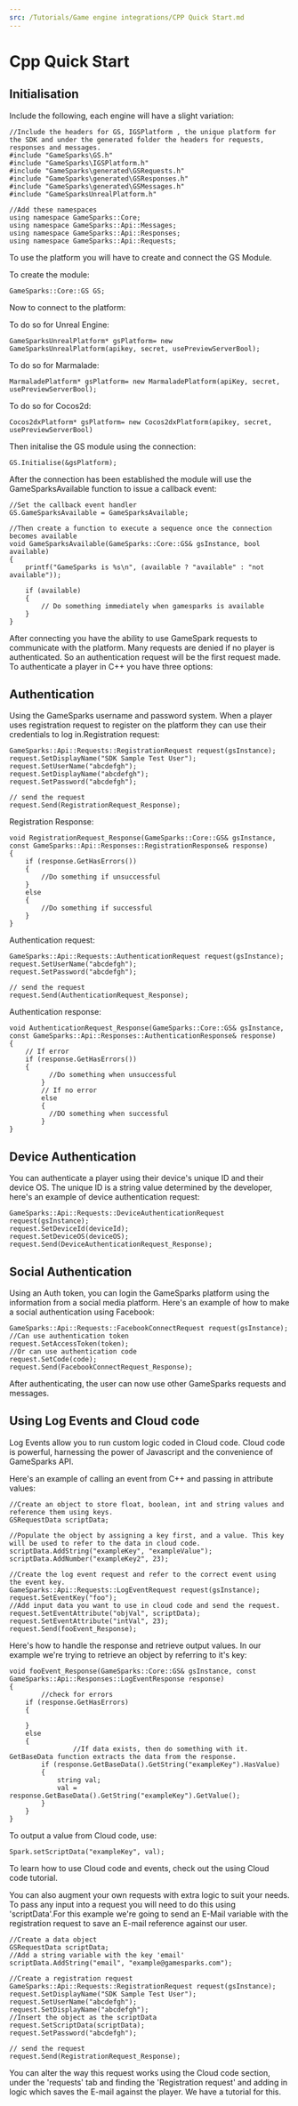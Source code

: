 ```yaml
---
src: /Tutorials/Game engine integrations/CPP Quick Start.md
---
```


# Cpp Quick Start

## Initialisation

Include the following, each engine will have a slight variation:

```
//Include the headers for GS, IGSPlatform , the unique platform for the SDK and under the generated folder the headers for requests, responses and messages.
#include "GameSparks\GS.h"
#include "GameSparks\IGSPlatform.h"
#include "GameSparks\generated\GSRequests.h"
#include "GameSparks\generated\GSResponses.h"
#include "GameSparks\generated\GSMessages.h"
#include "GameSparksUnrealPlatform.h"

//Add these namespaces
using namespace GameSparks::Core;
using namespace GameSparks::Api::Messages;
using namespace GameSparks::Api::Responses;
using namespace GameSparks::Api::Requests;
```

To use the platform you will have to create and connect the GS Module.

To create the module:

```
GameSparks::Core::GS GS;
 ```

Now to connect to the platform:

To do so for Unreal Engine:

```
GameSparksUnrealPlatform* gsPlatform= new GameSparksUnrealPlatform(apikey, secret, usePreviewServerBool);
```

To do so for Marmalade:

```
MarmaladePlatform* gsPlatform= new MarmaladePlatform(apiKey, secret, usePreviewServerBool);
```

To do so for Cocos2d:

```
Cocos2dxPlatform* gsPlatform= new Cocos2dxPlatform(apikey, secret, usePreviewServerBool)
```

Then initalise the GS module using the connection:
```
GS.Initialise(&gsPlatform);
```
After the connection has been established the module will use the GameSparksAvailable function to issue a callback event:
```
//Set the callback event handler
GS.GameSparksAvailable = GameSparksAvailable;

//Then create a function to execute a sequence once the connection becomes available
void GameSparksAvailable(GameSparks::Core::GS& gsInstance, bool available)
{
	printf("GameSparks is %s\n", (available ? "available" : "not available"));

	if (available)
	{
	    // Do something immediately when gamesparks is available
	}
}
```
After connecting you have the ability to use GameSpark requests to communicate with the platform. Many requests are denied if no player is authenticated. So an authentication request will be the first request made. To authenticate a player in C++ you have three options:

## Authentication

Using the GameSparks username and password system. When a player uses registration request to register on the platform they can use their credentials to log in.Registration request:

```
GameSparks::Api::Requests::RegistrationRequest request(gsInstance);
request.SetDisplayName("SDK Sample Test User");
request.SetUserName("abcdefgh");
request.SetDisplayName("abcdefgh");
request.SetPassword("abcdefgh");

// send the request
request.Send(RegistrationRequest_Response);
```
Registration Response:
```
void RegistrationRequest_Response(GameSparks::Core::GS& gsInstance, const GameSparks::Api::Responses::RegistrationResponse& response)
{
	if (response.GetHasErrors())
	{
		//Do something if unsuccessful
	}
	else
	{
		//Do something if successful
	}
}
```
Authentication request:
```
GameSparks::Api::Requests::AuthenticationRequest request(gsInstance);
request.SetUserName("abcdefgh");
request.SetPassword("abcdefgh");

// send the request
request.Send(AuthenticationRequest_Response);
```
Authentication response:
```
void AuthenticationRequest_Response(GameSparks::Core::GS& gsInstance, const GameSparks::Api::Responses::AuthenticationResponse& response)
{
	// If error
	if (response.GetHasErrors())
	{
          //Do something when unsuccessful
        }
        // If no error
        else
        {
          //DO something when successful
        }
}
```
## Device Authentication

You can authenticate a player using their device's unique ID and their device OS. The unique ID is a string value determined by the developer, here's an example of device authentication request:

```
GameSparks::Api::Requests::DeviceAuthenticationRequest request(gsInstance);
request.SetDeviceId(deviceId);
request.SetDeviceOS(deviceOS);
request.Send(DeviceAuthenticationRequest_Response);
```

## Social Authentication


Using an Auth token, you can login the GameSparks platform using the information from a social media platform. Here's an example of how to make a social authentication using Facebook:

```
GameSparks::Api::Requests::FacebookConnectRequest request(gsInstance);
//Can use authentication token
request.SetAccessToken(token);
//Or can use authentication code
request.SetCode(code);
request.Send(FacebookConnectRequest_Response);
```

After authenticating, the user can now use other GameSparks requests and messages.

## Using Log Events and Cloud code

Log Events allow you to run custom logic coded in Cloud code. Cloud code is powerful, harnessing the power of Javascript and the convenience of GameSparks API.

Here's an example of calling an event from C++ and passing in attribute values:

```
//Create an object to store float, boolean, int and string values and reference them using keys.
GSRequestData scriptData;

//Populate the object by assigning a key first, and a value. This key will be used to refer to the data in cloud code.
scriptData.AddString("exampleKey", "exampleValue");
scriptData.AddNumber("exampleKey2", 23);

//Create the log event request and refer to the correct event using the event key.
GameSparks::Api::Requests::LogEventRequest request(gsInstance);
request.SetEventKey("foo");
//Add input data you want to use in cloud code and send the request.
request.SetEventAttribute("objVal", scriptData);
request.SetEventAttribute("intVal", 23);
request.Send(fooEvent_Response);
```

Here's how to handle the response and retrieve output values. In our example we're trying to retrieve an object by referring to it's key:
```
void fooEvent_Response(GameSparks::Core::GS& gsInstance, const GameSparks::Api::Responses::LogEventResponse response)
{
        //check for errors
	if (response.GetHasErrors)
	{

	}
	else
	{
                //If data exists, then do something with it. GetBaseData function extracts the data from the response.
		if (response.GetBaseData().GetString("exampleKey").HasValue)
		{
			string val;
			val = response.GetBaseData().GetString("exampleKey").GetValue();
		}
	}
}
```
To output a value from Cloud code, use:
```
Spark.setScriptData("exampleKey", val);
```
To learn how to use Cloud code and events, check out the using Cloud code tutorial.


You can also augment your own requests with extra logic to suit your needs. To pass any input into a request you will need to do this using 'scriptData'.For this example we're going to send an E-Mail variable with the registration request to save an E-mail reference against our user.
```
//Create a data object
GSRequestData scriptData;
//Add a string variable with the key 'email'
scriptData.AddString("email", "example@gamesparks.com");

//Create a registration request
GameSparks::Api::Requests::RegistrationRequest request(gsInstance);
request.SetDisplayName("SDK Sample Test User");
request.SetUserName("abcdefgh");
request.SetDisplayName("abcdefgh");
//Insert the object as the scriptData
request.SetScriptData(scriptData);
request.SetPassword("abcdefgh");

// send the request
request.Send(RegistrationRequest_Response);
```
You can alter the way this request works using the Cloud code section, under the 'requests' tab and finding the 'Registration request' and adding in logic which saves the E-mail against the player. We have a tutorial for this.
